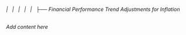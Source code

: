 ###### |   |   |   |   |   ├── Financial Performance Trend Adjustments for Inflation

*Add content here*